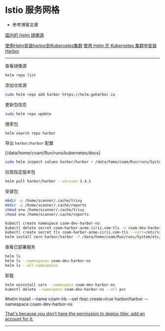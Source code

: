 
# Istio 服务网格

* 参考博客文章

[](http://charts.ost.ai/)
[国内的 Helm 镜像源](https://www.chenshaowen.com/blog/configure-helm-mirror-in-china.html)

[使用Helm安装harbor到Kubernates集群](http://jaychang.cn/2019/07/14/ntitled/)
[使用 Helm 在 Kubernetes 集群中安装 Harbor](https://blog.etby.org/2020/04/28/k8s-install-harbor/)

********************************************************************************************************************************************************************************************************

查看镜像源

```bash
helm repo list
```

添加仓库源

```bash
sudo helm repo add harbor https://helm.goharbor.io
```

更新包信息

```bash
sudo helm repo update
```

搜索包

```bash
helm search repo harbor
```

导出 `harbor/harbor` 配置

[/data/home/coam/Run/runs/kubernetes/docs]
```bash
sudo helm inspect values harbor/harbor > /data/home/coam/Run/runs/System/etc/harbor/origin.yaml
```

拉取指定版本包

```bash
helm pull harbor/harbor --version 1.4.1
```

安装包

```bash
mkdir -p /home/scanner/.cache/trivy
mkdir -p /home/scanner/.cache/reports
chmod o+w /home/scanner/.cache/trivy
chmod o+w /home/scanner/.cache/reports
```

```bash
kubectl create namespace coam-dev-harbor-ns
kubectl delete secret coam-harbor-acme-iirii.com-tls -n coam-dev-harbor-ns
kubectl create secret tls coam-harbor-acme-iirii.com-tls --cert=/etc/ssl/coam/domains/iirii.com/fullchain.crt --key=/etc/ssl/coam/domains/iirii.com/private.key -n coam-dev-harbor-ns
helm install corn harbor/harbor -f /data/home/coam/Run/runs/System/etc/harbor/origin.yaml --namespace coam-dev-harbor-ns
```

查看已部署服务

```bash
helm ls
helm ls --namespaces coam-dev-harbor-ns
helm ls --all-namespaces
```

卸载

```bash
helm uninstall corn --namespace coam-dev-harbor-ns
kubectl delete --namespace coam-dev-harbor-ns --all pvc
```

#helm install --name coam-hb --set rbac.create=true harbor/harbor --namespace coam-dev-harbor-ns

[That's because you don't have the permission to deploy tiller, add an account for it:](https://github.com/helm/helm/issues/3130)

********************************************************************************************************************************************************************************************************